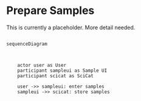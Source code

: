 
# Prepare Samples

This is currently a placeholder. More detail needed.

``` mermaid

sequenceDiagram



    actor user as User
    participant sampleui as Sample UI
    participant scicat as SciCat

    user ->> sampleui: enter samples
    sampleui ->> scicat: store samples

```

